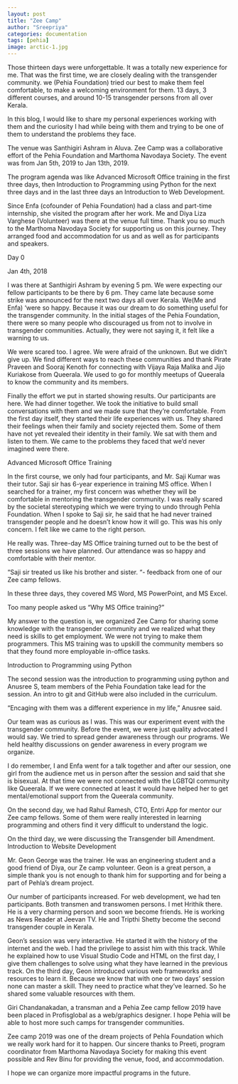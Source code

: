 ```yaml
---
layout: post
title: "Zee Camp"
author: "Sreepriya"
categories: documentation
tags: [pehia]
image: arctic-1.jpg
---
```



Those thirteen days were unforgettable. It was a totally new experience for me. That was the first time, we are closely dealing with the transgender community. we (Pehia Foundation) tried our best to make them feel comfortable, to make a welcoming environment for them. 13 days, 3 different courses, and around 10-15 transgender persons from all over Kerala. 

In this blog, I would like to share my personal experiences working with them and the curiosity I had while being with them and trying to be one of them to understand the problems they face. 

The venue was Santhigiri Ashram in Aluva.  Zee Camp was a collaborative effort of the Pehia Foundation and Marthoma Navodaya Society.  The event was from Jan 5th, 2019 to Jan 13th, 2019. 

The program agenda was like Advanced Microsoft Office training in the first three days, then Introduction to Programming using Python for the next three days and in the last three days an Introduction to Web Development. 

Since Enfa (cofounder of Pehia Foundation) had a class and part-time internship, she visited the program after her work. Me and Diya Liza Varghese (Volunteer) was there at the venue full time. Thank you so much to the Marthoma Navodaya Society for supporting us on this journey. They arranged food and accommodation for us and as well as for participants and speakers. 

Day 0

Jan 4th, 2018

I was there at Santhigiri Ashram by evening 5 pm. We were expecting our fellow participants to be there by 6 pm. They came late because some strike was announced for the next two days all over Kerala. We(Me and Enfa) ‘were so happy. Because it was our dream to do something useful for the transgender community. In the initial stages of the Pehia Foundation, there were so many people who discouraged us from not to involve in transgender communities. Actually, they were not saying it, it felt like a warning to us. 

We were scared too. I agree. We were afraid of the unknown. But we didn’t give up. We find different ways to reach these communities and thank Pirate Praveen and Sooraj Kenoth for connecting with Vijaya Raja Malika and Jijo Kuriakose from Queerala. We used to go for monthly meetups of Queerala to know the community and its members. 

Finally the effort we put in started showing results. Our participants are here. We had dinner together. We took the initiative to build small conversations with them and we made sure that they’re comfortable. From the first day itself, they started their life experiences with us. They shared their feelings when their family and society rejected them. Some of them have not yet revealed their identity in their family. We sat with them and listen to them. We came to the problems they faced that we’d never imagined were there.


Advanced Microsoft Office Training

In the first course, we only had four participants, and Mr. Saji Kumar was their tutor. Saji sir has 6-year experience in training MS office. When I searched for a trainer, my first concern was whether they will be comfortable in mentoring the transgender community. I was really scared by the societal stereotyping which we were trying to undo through Pehla Foundation. When I spoke to Saji sir, he said that he had never trained transgender people and he doesn’t know how it will go. This was his only concern. I felt like we came to the right person. 

He really was. Three-day MS Office training turned out to be the best of three sessions we have planned. Our attendance was so happy and comfortable with their mentor. 

“Saji sir treated us like his brother and sister. “- feedback from one of our Zee camp fellows.

In these three days, they covered MS Word, MS PowerPoint, and MS Excel.

Too many people asked us “Why MS Office training?”

My answer to the question is, we organized Zee Camp for sharing some knowledge with the transgender community and we realized what they need is skills to get employment. We were not trying to make them programmers. This MS training was to upskill the community members so that they found more employable in-office tasks.

Introduction to Programming using Python

The second session was the introduction to programming using python and Anusree S, team members of the Pehia Foundation take lead for the session. An intro to git and GitHub were also included in the curriculum. 

“Encaging with them was a different experience in my life,” Anusree said. 

Our team was as curious as I was. This was our experiment event with the transgender community. Before the event, we were just quality advocated I would say. We tried to spread gender awareness through our programs. We held healthy discussions on gender awareness in every program we organize. 

I do remember, I and Enfa went for a talk together and after our session, one girl from the audience met us in person after the session and said that she is bisexual. At that time we were not connected with the LGBTQI community like Queerala. If we were connected at least it would have helped her to get mental/emotional support from the Queerala community. 


On the second day, we had Rahul Ramesh, CTO, Entri App for mentor our Zee camp fellows. Some of them were really interested in learning programming and others find it very difficult to understand the logic. 

On the third day,  we were discussing the Transgender bill Amendment. 
Introduction to Website Development

Mr. Geon George was the trainer. He was an engineering student and a good friend of Diya, our Ze camp volunteer. Geon is a great person, a simple thank you is not enough to thank him for supporting and for being a part of Pehla’s dream project.

Our number of participants increased. For web development, we had ten participants. Both transmen and transwomen persons. I met Hrithik there. He is a very charming person and soon we become friends. He is working as News Reader at Jeevan TV. He and Tripthi Shetty become the second transgender couple in Kerala. 

Geon’s session was very interactive. He started it with the history of the internet and the web. I had the privilege to assist him with this track. While he explained how to use Visual Studio Code and HTML on the first day, I give them challenges to solve using what they have learned in the previous track. On the third day, Geon introduced various web frameworks and resources to learn it. Because we know that with one or two days’ session none can master a skill. They need to practice what they’ve learned. So he shared some valuable resources with them. 

Giri Chandanakadan, a transman and a Pehia Zee camp fellow 2019 have been placed in Profisglobal as a web/graphics designer. I hope Pehia will be able to host more such camps for transgender communities. 


Zee camp 2019 was one of the dream projects of Pehla Foundation which we really work hard for it to happen. Our sincere thanks to Preeti, program coordinator from Marthoma Navodaya Society for making this event possible and Rev Binu for providing the venue, food, and accommodation. 

I hope we can organize more impactful programs in the future. 

